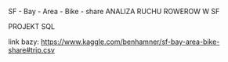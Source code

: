 
SF - Bay - Area - Bike - share
ANALIZA RUCHU ROWEROW W SF

PROJEKT SQL

link bazy:
https://www.kaggle.com/benhamner/sf-bay-area-bike-share#trip.csv
